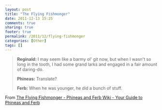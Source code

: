 ```yaml
---
layout: post
title: "The Flying Fishmonger"
date: 2011-12-13 15:25
comments: true
sharing: true
footer: true
permalink: /2011/12/flying-fishmonger
categories: [Other]
tags: []
---
```

<blockquote><strong>Reginald:</strong> I may seem like a barmy ol' git now, but when I wasn't so long in the tooth, I had some grand larks and engaged in a fair amount of daring-do.

<strong>Phineas:</strong> Translate?

<strong>Ferb:</strong> When he was younger, he did a bunch of stuff.</blockquote>

From <a href="http://phineasandferb.wikia.com/wiki/The_Flying_Fishmonger">The Flying Fishmonger - Phineas and Ferb Wiki - Your Guide to Phineas and Ferb</a>